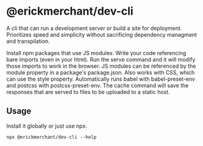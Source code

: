 # @erickmerchant/dev-cli

A cli that can run a development server or build a site for deployment. Prioritizes speed and simplicity without sacrificing dependency managment and transpilation.

Install npm packages that use JS modules. Write your code referencing bare imports (even in your html). Run the serve command and it will modify those imports to work in the browser. JS modules can be referenced by the module property in a package's package.json. Also works with CSS, which can use the style property. Automatically runs babel with babel-preset-env and postcss with postcss-preset-env. The cache command will save the responses that are served to files to be uploaded to a static host.

## Usage

Install it globally or just use npx.

```
npx @erickmerchant/dev-cli --help
```
